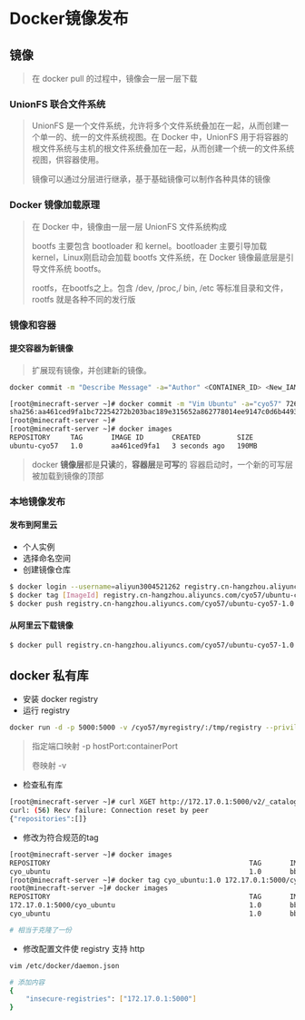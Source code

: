 # Docker镜像发布

## 镜像

> 在 docker pull 的过程中，镜像会一层一层下载

### UnionFS 联合文件系统

> UnionFS 是一个文件系统，允许将多个文件系统叠加在一起，从而创建一个单一的、统一的文件系统视图。在 Docker 中，UnionFS 用于将容器的根文件系统与主机的根文件系统叠加在一起，从而创建一个统一的文件系统视图，供容器使用。
> 
> 镜像可以通过分层进行继承，基于基础镜像可以制作各种具体的镜像

### Docker 镜像加载原理

> 在 Docker 中，镜像由一层一层 UnionFS 文件系统构成
> 
> bootfs 主要包含 bootloader 和 kernel。bootloader 主要引导加载 kernel，Linux刚启动会加载 bootfs 文件系统，在 Docker 镜像最底层是引导文件系统 bootfs。
> 
> rootfs，在bootfs之上。包含 /dev, /proc,/ bin, /etc 等标准目录和文件，rootfs 就是各种不同的发行版

### 镜像和容器

#### 提交容器为新镜像

> 扩展现有镜像，并创建新的镜像。

```bash
docker commit -m "Describe Message" -a="Author" <CONTAINER_ID> <New_IAMGE_NAME>:[TAG]

[root@minecraft-server ~]# docker commit -m "Vim Ubuntu" -a="cyo57" 72613e8ac37a ubuntu-cyo57:1.0
sha256:aa461ced9fa1bc72254272b203bac189e315652a862778014ee9147c0d6b4493
[root@minecraft-server ~]# 
[root@minecraft-server ~]# docker images
REPOSITORY     TAG       IMAGE ID       CREATED         SIZE
ubuntu-cyo57   1.0       aa461ced9fa1   3 seconds ago   190MB
```

> docker **镜像层**都是**只读**的，**容器层**是**可写**的
> 容器启动时，一个新的可写层被加载到镜像的顶部

### 本地镜像发布

#### 发布到阿里云

- 个人实例
- 选择命名空间
- 创建镜像仓库

```bash
$ docker login --username=aliyun3004521262 registry.cn-hangzhou.aliyuncs.com
$ docker tag [ImageId] registry.cn-hangzhou.aliyuncs.com/cyo57/ubuntu-cyo57-1.0:[镜像版本号]
$ docker push registry.cn-hangzhou.aliyuncs.com/cyo57/ubuntu-cyo57-1.0:[镜像版本号]
```

#### 从阿里云下载镜像

```bash
$ docker pull registry.cn-hangzhou.aliyuncs.com/cyo57/ubuntu-cyo57-1.0:1.0
```


## docker 私有库

- 安装 docker registry
- 运行 registry
```bash
docker run -d -p 5000:5000 -v /cyo57/myregistry/:/tmp/registry --privileged=true registry
```
> 指定端口映射
> 	-p hostPort:containerPort
> 
> 卷映射
> 	-v

- 检查私有库
```bash
[root@minecraft-server ~]# curl XGET http://172.17.0.1:5000/v2/_catalog
curl: (56) Recv failure: Connection reset by peer
{"repositories":[]}
```

- 修改为符合规范的tag
```bash
[root@minecraft-server ~]# docker images
REPOSITORY                                                 TAG       IMAGE ID       CREATED         SIZE
cyo_ubuntu                                                 1.0       bb7d8030a9b3   5 minutes ago   192MB
[root@minecraft-server ~]# docker tag cyo_ubuntu:1.0 172.17.0.1:5000/cyo_ubuntu:1.0
root@minecraft-server ~]# docker images
REPOSITORY                                                 TAG       IMAGE ID       CREATED         SIZE
172.17.0.1:5000/cyo_ubuntu                                 1.0       bb7d8030a9b3   7 minutes ago   192MB
cyo_ubuntu                                                 1.0       bb7d8030a9b3   7 minutes ago   192MB

# 相当于克隆了一份
```

- 修改配置文件使 registry 支持 http
```bash
vim /etc/docker/daemon.json

# 添加内容
{
	"insecure-registries": ["172.17.0.1:5000"]
}
```

